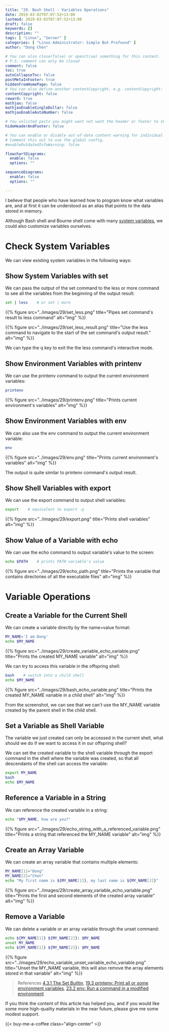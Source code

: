 ```yaml
---
title: "29. Bash Shell - Variables Operations"
date: 2019-03-02T07:07:52+13:00
lastmod: 2019-03-02T07:07:52+13:00
draft: false
keywords: []
description: ""
tags: [ "Linux", "Server" ]
categories: [ "Linux Administrator: Simple But Profound" ]
author: "Dong Chen"

# You can also close(false) or open(true) something for this content.
# P.S. comment can only be closed
comment: false
toc: true
autoCollapseToc: false
postMetaInFooter: true
hiddenFromHomePage: false
# You can also define another contentCopyright. e.g. contentCopyright: "This is another copyright."
contentCopyright: false
reward: true
mathjax: false
mathjaxEnableSingleDollar: false
mathjaxEnableAutoNumber: false

# You unlisted posts you might want not want the header or footer to show
hideHeaderAndFooter: false

# You can enable or disable out-of-date content warning for individual post.
# Comment this out to use the global config.
#enableOutdatedInfoWarning: false

flowchartDiagrams:
  enable: false
  options: ""

sequenceDiagrams: 
  enable: false
  options: ""

---
```


<!--more-->

I believe that people who have learned how to program know what variables are, and at first it can be understood as an alias that points to the data stored in memory.

Although Bash shell and Bourne shell come with many [system variables](/post/server-side-programming/linux/simple-but-profound/13.-bourne-and-bash-shells-environment-variables/), we could also customize variables ourselves.

# Check System Variables

We can view existing system variables in the following ways:

## Show System Variables with set

We can pass the output of the set command to the less or more command to see all the variables from the beginning of the output result:

```bash
set | less    # or set | more
```

{{% figure src="../images/29/set_less.png" title="Pipes set command's result to less command" alt="img" %}}

{{% figure src="../images/29/set_less_result.png" title="Use the less command to navigate to the start of the set command's output result." alt="img" %}}

We can type the q key to exit the the less command's interactive mode.

## Show Environment Variables with printenv

We can use the printenv command to output the current environment variables:

```bash
printenv
```

{{% figure src="../images/29/printenv.png" title="Prints current environment's variables" alt="img" %}}

## Show Environment Variables with env

We can also use the env command to output the current environment variable:

```bash
env
```

{{% figure src="../images/29/env.png" title="Prints current environment's variables" alt="img" %}}

The output is quite similar to printenv command's output result.

## Show Shell Variables with export

We can use the export command to output shell variables:

```bash
export    # equivalent to export -p
```

{{% figure src="../images/29/export.png" title="Prints shell variables" alt="img" %}}

## Show Value of a Variable with echo

We can use the echo command to output variable's value to the screen:

```bash
echo $PATH    # prints PATH variable's value
```

{{% figure src="../images/29/echo_path.png" title="Prints the variable that contains directories of all the executable files" alt="img" %}}

# Variable Operations

## Create a Variable for the Current Shell

We can create a variable directly by the name=value format:

```bash
MY_NAME='I am Dong'
echo $MY_NAME
```

{{% figure src="../images/29/create_variable_echo_variable.png" title="Prints the created MY_NAME variable" alt="img" %}}

We can try to access this variable in the offspring shell:

```bash
bash    # switch into a child shell
echo $MY_NAME
```

{{% figure src="../images/29/bash_echo_variable.png" title="Prints the created MY_NAME variable in a child shell" alt="img" %}}

From the screenshot, we can see that we can't use the MY_NAME variable created by the parent shell in the child shell.

## Set a Variable as Shell Variable

The variable we just created can only be accessed in the current shell, what should we do if we want to access it in our offspring shell?

We can set the created variable to the shell variable through the export command in the shell where the variable was created, so that all descendants of the shell can access the variable:

```bash
export MY_NAME
bash
echo $MY_NAME
```

## Reference a Variable in a String

We can reference the created variable in a string:

```bash
echo "$MY_NAME, how are you?"
```

{{% figure src="../images/29/echo_string_with_a_referenced_variable.png" title="Prints a string that referenced the MY_NAME variable" alt="img" %}}

## Create an Array Variable

We can create an array variable that contains multiple elements:

```bash
MY_NAME[1]="Dong"
MY_NAME[2]="Chen"
echo "My first name is ${MY_NAME[1]}, my last name is ${MY_NAME[2]}"
```

{{% figure src="../images/29/create_array_variable_echo_variable.png" title="Prints the first and second elements of the created array variable" alt="img" %}}

## Remove a Variable

We can delete a variable or an array variable through the unset command:

```bash
echo ${MY_NAME[1]} ${MY_NAME[2]}: $MY_NAME
unset MY_NAME
echo ${MY_NAME[1]} ${MY_NAME[2]}: $MY_NAME
```

{{% figure src="../images/29/echo_variable_unset_variable_echo_variable.png" title="Unset the MY_NAME variable, this will also remove the array elements stored in that variable" alt="img" %}}

> References
> [4.3.1 The Set Builtin](https://www.gnu.org/software/bash/manual/html_node/The-Set-Builtin.html),
> [19.3 printenv: Print all or some environment variables](https://www.gnu.org/software/coreutils/manual/html_node/printenv-invocation.html#printenv-invocation),
> [23.2 env: Run a command in a modified environment](https://www.gnu.org/software/coreutils/manual/html_node/env-invocation.html#env-invocation)

If you think the content of this article has helped you, and if you would like some more high-quality materials in the near future, please give me some modest support.

<!-- Buy Me a Coffee Button -->
{{< buy-me-a-coffee class="align-center" >}}
